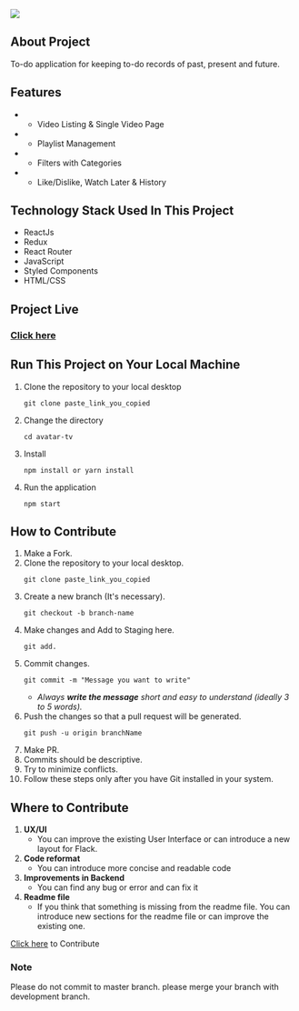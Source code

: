 ![](https://github.com/ShravanMeena/Notes-Taking-App-TO-DO/blob/main/src/assets/demo_.png?raw=true)

## About Project
To-do application for keeping to-do records of past, present and future.


## Features
* - Video Listing & Single Video Page
* - Playlist Management
* - Filters with Categories
* - Like/Dislike, Watch Later & History

## Technology Stack Used In This Project
* ReactJs
* Redux
* React Router
* JavaScript
* Styled Components
* HTML/CSS

## Project Live
### [Click here](https://avatar-tv.netlify.app/) 

## Run This Project on Your Local Machine

1. Clone the repository to your local desktop
    ```
    git clone paste_link_you_copied
    ```
2. Change the directory 
    ```
    cd avatar-tv
    ```
3. Install
    ```
    npm install or yarn install
    ```
4. Run the application
    ```
    npm start
    ```
 
## How to Contribute

1. Make a Fork.
2. Clone the repository to your local desktop.
    ```
    git clone paste_link_you_copied
    ```
3. Create a new branch (It's necessary).
    ```
    git checkout -b branch-name
    ```
4. Make changes and Add to Staging here.
    ```
    git add.
    ```
5. Commit changes.
    ```
    git commit -m "Message you want to write"
    ```
    * _Always __write the message__ short and easy to understand (ideally 3 to 5 words)._
6. Push the changes so that a pull request will be generated.
    ```
    git push -u origin branchName
    ```
7. Make PR.
8. Commits should be descriptive.
9. Try to minimize conflicts.
10. Follow these steps only after you have Git installed in your system.

## Where to Contribute
1. __UX/UI__
    * You can improve the existing User Interface or can introduce a new layout for Flack.
2. __Code reformat__
    * You can introduce more concise and readable code 
3. __Improvements in Backend__
    * You can find any bug or error and can fix it
4. __Readme file__
    * If you think that something is missing from the readme file. You can introduce new sections for the readme file or can improve the existing one. 


[Click here](https://github.com/ramavatarmeena99/Avatar-TV) to Contribute 



### Note 

Please do not commit to master branch. please merge your branch with development branch.
